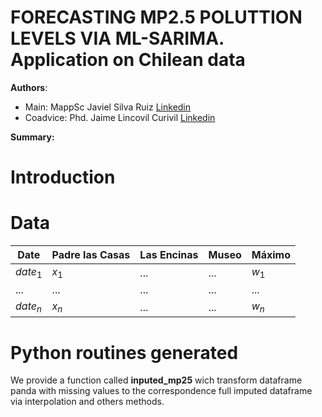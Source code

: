 # FORECASTING MP2.5 POLUTTION LEVELS VIA ML-SARIMA. Application on Chilean data

**Authors**:
+ Main: MappSc Javiel Silva Ruiz [Linkedin ](https://www.linkedin.com/in/javier-silva-ruiz-76121155/)
+ Coadvice: Phd. Jaime Lincovil Curivil [Linkedin](https://www.linkedin.com/in/jaime-enrique-lincovil-curivil-973a9b186/?originalSubdomain=cl)

**Summary:**
# Introduction

# Data

| Date | Padre las Casas| Las Encinas| Museo| Máximo|
|---|---|---|---|---|
|$date_1$|$x_1$|...|...|$w_1$|
| ...  |...|...|...|...|
|$date_n$|$x_n$|...|...|$w_n$|

# Python routines generated

We provide a function called **inputed_mp25** wich transform dataframe panda with missing values to the correspondence full imputed dataframe
via interpolation and others methods.



